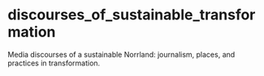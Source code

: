 # discourses_of_sustainable_transformation
Media discourses of a sustainable Norrland: journalism, places, and practices in transformation.
